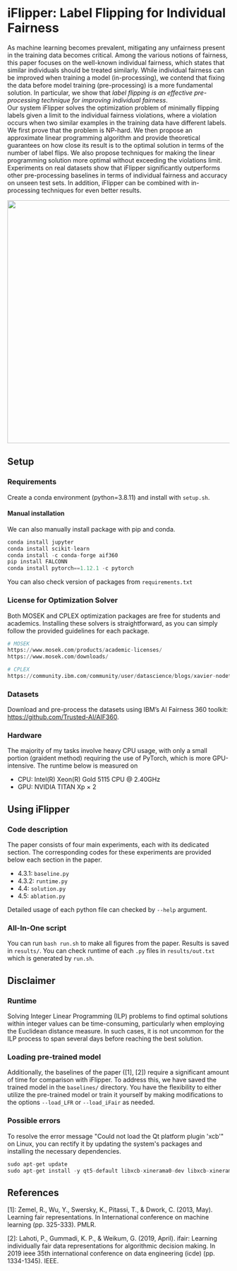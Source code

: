 # iFlipper: Label Flipping for Individual Fairness

As machine learning becomes prevalent, mitigating any unfairness present in the training data becomes critical. Among the various notions of fairness, this paper focuses on the well-known individual fairness, which states that similar individuals should be treated similarly. While individual fairness can be improved when training a model (in-processing), we contend that fixing the data before model training (pre-processing) is a more fundamental solution. In particular, we show that _label flipping is an effective pre-processing technique for improving individual fairness_.  
Our system iFlipper solves the optimization problem of minimally flipping labels given a limit to the individual fairness violations, where a violation occurs when two similar examples in the training data have different labels. We first prove that the problem is NP-hard. We then propose an approximate linear programming algorithm and provide theoretical guarantees on how close its result is to the optimal solution in terms of the number of label flips. We also propose techniques for making the linear programming solution more optimal without exceeding the violations limit. Experiments on real datasets show that iFlipper significantly outperforms other pre-processing baselines in terms of individual fairness and accuracy on unseen test sets. In addition, iFlipper can be combined with in-processing techniques for even better results.
 
<p align="center"><img src=https://user-images.githubusercontent.com/101304719/158541595-88d0ed61-9b27-4ada-9366-0a6410d403d2.png width="550"></p>

## Setup

### Requirements
Create a conda environment (python=3.8.11) and install with ```setup.sh```.

#### Manual installation
We can also manually install package with pip and conda.
```python
conda install jupyter
conda install scikit-learn
conda install -c conda-forge aif360
pip install FALCONN
conda install pytorch==1.12.1 -c pytorch 
```
You can also check version of packages from ```requirements.txt```

### License for Optimization Solver
Both MOSEK and CPLEX optimization packages are free for students and academics. Installing these solvers is straightforward, as you can simply follow the provided guidelines for each package.
```python
# MOSEK
https://www.mosek.com/products/academic-licenses/
https://www.mosek.com/downloads/

# CPLEX
https://community.ibm.com/community/user/datascience/blogs/xavier-nodet1/2020/07/09/cplex-free-for-students
```
### Datasets
<!-- You also need to manually install dataset from IBM’s AI Fairness 360 toolkit: https://github.com/Trusted-AI/AIF360. -->
Download and pre-process the datasets using IBM’s AI Fairness 360 toolkit: https://github.com/Trusted-AI/AIF360.

### Hardware
The majority of my tasks involve heavy CPU usage, with only a small portion (graident method) requiring the use of PyTorch, which is more GPU-intensive.
The runtime below is measured on
* CPU: Intel(R) Xeon(R) Gold 5115 CPU @ 2.40GHz
* GPU: NVIDIA TITAN Xp $\times$ 2

## Using iFlipper

### Code description
The paper consists of four main experiments, each with its dedicated section. The corresponding codes for these experiments are provided below each section in the paper.
* 4.3.1: ```baseline.py```
* 4.3.2: ```runtime.py```
* 4.4: ```solution.py```
* 4.5: ```ablation.py```

Detailed usage of each python file can checked by ```--help``` argument.

### All-In-One script
You can run ```bash run.sh``` to make all figures from the paper. Results is saved in ```results/```. You can check runtime of each ```.py``` files in ```results/out.txt``` which is generated by ```run.sh```.

## Disclaimer
### Runtime
Solving Integer Linear Programming (ILP) problems to find optimal solutions within integer values can be time-consuming, particularly when employing the Euclidean distance measure. In such cases, it is not uncommon for the ILP process to span several days before reaching the best solution.

### Loading pre-trained model
Additionally, the baselines of the paper ([1], [2]) require a significant amount of time for comparison with iFlipper. To address this, we have saved the trained model in the ```baselines/``` directory. You have the flexibility to either utilize the pre-trained model or train it yourself by making modifications to the options ```--load_LFR``` or ```--load_iFair``` as needed.

### Possible errors
To resolve the error message "Could not load the Qt platform plugin 'xcb'" on Linux, you can rectify it by updating the system's packages and installing the necessary dependencies. 
```python
sudo apt-get update
sudo apt-get install -y qt5-default libxcb-xinerama0-dev libxcb-xinerama0 libxkbcommon-x11-0
```

## References

[1]: Zemel, R., Wu, Y., Swersky, K., Pitassi, T., & Dwork, C. (2013, May). Learning fair representations. In International conference on machine learning (pp. 325-333). PMLR.

[2]: Lahoti, P., Gummadi, K. P., & Weikum, G. (2019, April). ifair: Learning individually fair data representations for algorithmic decision making. In 2019 ieee 35th international conference on data engineering (icde) (pp. 1334-1345). IEEE.
